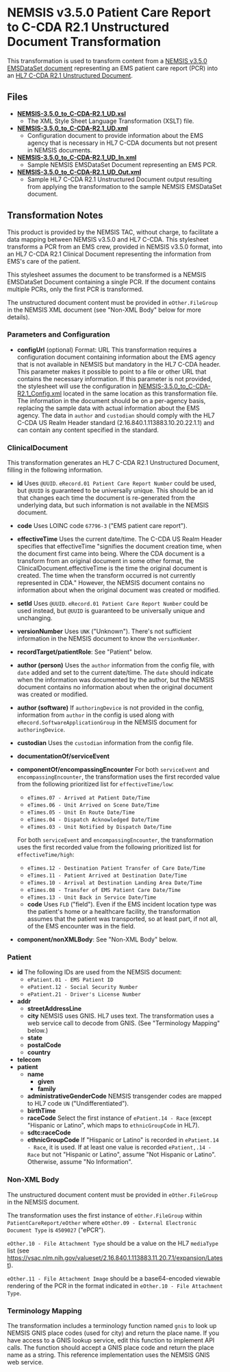 # NEMSIS v3.5.0 Patient Care Report to C-CDA R2.1 Unstructured Document Transformation

This transformation is used to transform content from a [NEMSIS v3.5.0 EMSDataSet document](https://nemsis.org/media/nemsis_v3/release-3.5.0/DataDictionary/PDFHTML/EMSDEMSTATE/index.html) representing an EMS patient care report (PCR) into an [HL7 C-CDA R2.1 Unstructured Document](https://www.hl7.org/ccdasearch/templates/2.16.840.1.113883.10.20.22.1.10.html).

## Files

* **[NEMSIS-3.5.0_to_C-CDA-R2.1_UD.xsl](NEMSIS-3.5.0_to_C-CDA-R2.1_UD.xsl)**
  * The XML Style Sheet Language Transformation (XSLT) file.
* **[NEMSIS-3.5.0_to_C-CDA-R2.1_UD.xml](NEMSIS-3.5.0_to_C-CDA-R2.1_Config.xml)**
  * Configuration document to provide information about the EMS agency that is necessary in HL7 C-CDA documents but not present in NEMSIS documents.
* **[NEMSIS-3.5.0_to_C-CDA-R2.1_UD_In.xml](NEMSIS-3.5.0_to_C-CDA-R2.1_UD_In.xml)**
  * Sample NEMSIS EMSDataSet Document representing an EMS PCR.
* **[NEMSIS-3.5.0_to_C-CDA-R2.1_UD_Out.xml](NEMSIS-3.5.0_to_C-CDA-R2.1_UD_Out.xml)**
  * Sample HL7 C-CDA R2.1 Unstructured Document output resulting from applying the transformation to the sample NEMSIS EMSDataSet document.

## Transformation Notes

This product is provided by the NEMSIS TAC, without charge, to facilitate a data mapping between NEMSIS v3.5.0 and HL7 C-CDA. This stylesheet transforms a  PCR from an EMS crew, provided in NEMSIS v3.5.0 format, into an HL7 C-CDA R2.1 Clinical Document representing the information from EMS's care of the patient.

This stylesheet assumes the document to be transformed is a NEMSIS EMSDataSet Document containing a single PCR. If the document contains multiple PCRs, only the first PCR is transformed.

The unstructured document content must be provided in `eOther.FileGroup` in the NEMSIS XML document (see "Non-XML Body" below for more details).

### Parameters and Configuration

* **configUrl** (optional)
  Format: URL
  This transformation requires a configuration document containing information about the EMS agency that is not available in NEMSIS but mandatory in the HL7 C-CDA header. This parameter makes it possible to point to a file or other URL that contains the necessary information. If this parameter is not provided, the stylesheet will use the configuration in [NEMSIS-3.5.0_to_C-CDA-R2.1_Config.xml](NEMSIS-3.5.0_to_C-CDA-R2.1_Config.xml) located in the same location as this transformation file. The information in the document should be on a per-agency basis, replacing the sample data with actual information about the EMS agency. The data in `author` and `custodian` should comply with the HL7 C-CDA US Realm Header standard (2.16.840.1.113883.10.20.22.1.1) and can contain any content specified in the standard.

### ClinicalDocument

This transformation generates an HL7 C-CDA R2.1 Unstructured Document, filling in the following information.

* **id**
  Uses `@UUID`. `eRecord.01 Patient Care Report Number` could be used, but `@UUID` is guaranteed to be universally unique. This should be an id that changes each time the document is re-generated from the underlying data, but such information is not available in the NEMSIS document.
* **code**
  Uses LOINC code `67796-3` ("EMS patient care report").
* **effectiveTime**
  Uses the current date/time. The C-CDA US Realm Header specifies that effectiveTime "signifies the document creation time, when the document first came into being. Where the CDA document is a transform from an original document in some other format, the ClinicalDocument.effectiveTime is the time the original document is created. The time when the transform occurred is not currently represented in CDA." However, the NEMSIS document contains no information about when the original document was created or modified.
* **setId**
  Uses `@UUID`. `eRecord.01 Patient Care Report Number` could be used instead, but `@UUID` is guaranteed to be universally unique and unchanging.
* **versionNumber**
  Uses `UNK` ("Unknown"). There's not sufficient information in the NEMSIS document to know the `versionNumber`.
* **recordTarget/patientRole**: See "Patient" below.
* **author (person)**
  Uses the `author` information from the config file, with `date` added and set to the current date/time. The `date` should indicate when the information was documented by the author, but the NEMSIS document contains no information about when the original document was created or modified.
* **author (software)**
  If `authoringDevice` is not provided in the config, information from `author` in the config is used along with `eRecord.SoftwareApplicationGroup` in the NEMSIS document for `authoringDevice`.
* **custodian**
  Uses the `custodian` information from the config file.
* **documentationOf/serviceEvent**
* **componentOf/encompassingEncounter**
  For both `serviceEvent` and `encompassingEncounter`, the transformation uses the first recorded value from the following prioritized list for `effectiveTime/low`:
  * `eTimes.07 - Arrived at Patient Date/Time`
  * `eTimes.06 - Unit Arrived on Scene Date/Time`
  * `eTimes.05 - Unit En Route Date/Time`
  * `eTimes.04 - Dispatch Acknowledged Date/Time`
  * `eTimes.03 - Unit Notified by Dispatch Date/Time`

  For both `serviceEvent` and `encompassingEncounter`, the transformation uses the first recorded value from the following prioritized list for `effectiveTime/high`:
  * `eTimes.12 - Destination Patient Transfer of Care Date/Time`
  * `eTimes.11 - Patient Arrived at Destination Date/Time`
  * `eTimes.10 - Arrival at Destination Landing Area Date/Time`
  * `eTimes.08 - Transfer of EMS Patient Care Date/Time`
  * `eTimes.13 - Unit Back in Service Date/Time`
  * **code**
    Uses `FLD` ("field"). Even if the EMS incident location type was the patient's home or a healthcare facility, the transformation assumes that the patient was transported, so at least part, if not all, of the EMS encounter was in the field.
* **component/nonXMLBody**: See "Non-XML Body" below.

### Patient

* **id**
  The following IDs are used from the NEMSIS document:
  * `ePatient.01 - EMS Patient ID`
  * `ePatient.12 - Social Security Number`
  * `ePatient.21 - Driver's License Number`
* **addr**
  * **streetAddressLine**
  * **city**
    NEMSIS uses GNIS. HL7 uses text. The transformation uses a web service call to decode from GNIS. (See "Terminology Mapping" below.)
  * **state**
  * **postalCode**
  * **country**
* **telecom**
* **patient**
  * **name**
    * **given**
    * **family**
  * **administrativeGenderCode**
    NEMSIS transgender codes are mapped to HL7 code `UN` ("Undifferentiated").
  * **birthTime**
  * **raceCode**
    Select the first instance of `ePatient.14 - Race` (except "Hispanic or Latino", which maps to `ethnicGroupCode` in HL7).
  * **sdtc:raceCode**
  * **ethnicGroupCode**
    If "Hispanic or Latino" is recorded in `ePatient.14 - Race`, it is used. If at least one value is recorded `ePatient,.14 - Race` but not "Hispanic or Latino", assume "Not Hispanic or Latino". Otherwise, assume "No Information".

### Non-XML Body

The unstructured document content must be provided in `eOther.FileGroup` in the NEMSIS document.

The transformation uses the first instance of `eOther.FileGroup` within `PatientCareReport/eOther` where `eOther.09 - External Electronic Document Type` is `4509027` ("ePCR").

`eOther.10 - File Attachment Type` should be a value on the HL7 `mediaType` list (see https://vsac.nlm.nih.gov/valueset/2.16.840.1.113883.11.20.7.1/expansion/Latest).

`eOther.11 - File Attachment Image` should be a base64-encoded viewable rendering of the PCR in the format indicated in `eOther.10 - File Attachment Type`.

### Terminology Mapping

The transformation includes a terminology function named `gnis` to look up NEMSIS GNIS place codes (used for city) and return the place name. If you have access to a GNIS lookup service, edit this function to implement API calls. The function should accept a GNIS place code and return the place name as a string. This reference implementation uses the NEMSIS GNIS web service.
